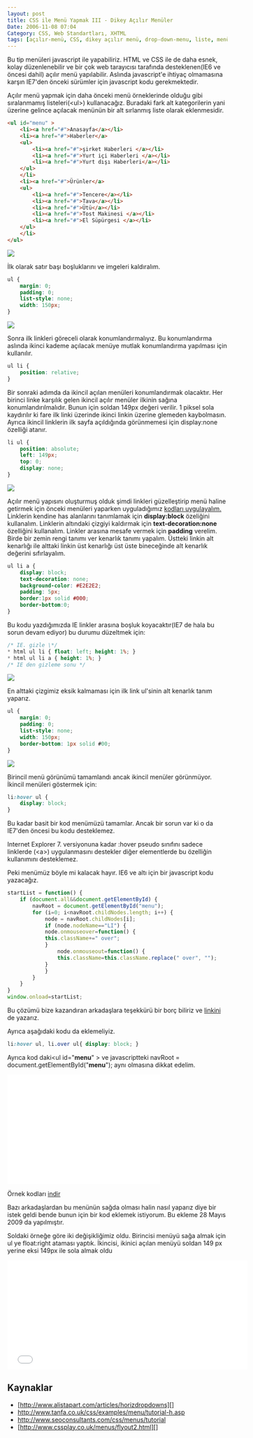 ```yaml
---
layout: post
title: CSS ile Menü Yapmak III - Dikey Açılır Menüler
Date: 2006-11-08 07:04
Category: CSS, Web Standartları, XHTML
tags: [açılır-menü, CSS, dikey açılır menü, drop-down-menu, liste, menü, pop-out-menu, Web Standartları, XHTML]
---
```


Bu tip menüleri javascript ile yapabiliriz. HTML ve CSS ile de daha
esnek, kolay düzenlenebilir ve bir çok web tarayıcısı tarafında
desteklenen(IE6 ve öncesi dahil) açılır menü yapılabilir. Aslında
javascript'e ihtiyaç olmamasına karşın IE7'den önceki sürümler için
javascript kodu gerekmektedir.

Açılır menü yapmak için daha önceki menü örneklerinde olduğu gibi
sıralanmamış listeleri(<ul\>) kullanacağız. Buradaki fark alt
kategorilerin yani üzerine gelince açılacak menünün bir alt sırlanmış
liste olarak eklenmesidir.

```html
<ul id="menu" >
	<li><a href="#">Anasayfa</a></li>
	<li><a href="#">Haberler</a>
	<ul>
		<li><a href="#">şirket Haberleri </a></li>
		<li><a href="#">Yurt içi Haberleri </a></li>
		<li><a href="#">Yurt dışı Haberleri</a></li>
	</ul>
	</li>
	<li><a href="#">Ürünler</a>
	<ul>
		<li><a href="#">Tencere</a></li>
		<li><a href="#">Tava</a></li>
		<li><a href="#">Ütü</a></li>
		<li><a href="#">Tost Makinesi </a></li>
		<li><a href="#">El Süpürgesi </a></li>
	</ul>
	</li>
</ul>
```

![][100]

İlk olarak satır başı boşluklarını ve imgeleri kaldıralım.

```css
ul {
	margin: 0;
	padding: 0;
	list-style: none;
	width: 150px;
}
```

![][1]

Sonra ilk linkleri göreceli olarak konumlandırmalıyız. Bu konumlandırma
aslında ikinci kademe açılacak menüye mutlak konumlandırma yapılması
için kullanılır.

```css
ul li {
	position: relative;
}
```

Bir sonraki adımda da ikincil açılan menüleri konumlandırmak olacaktır.
Her birinci linke karşılık gelen ikincil açılır menüler ilkinin sağına
konumlandırılmalıdır. Bunun için soldan 149px değeri verilir. 1 piksel
sola kaydırılır ki fare ilk linki üzerinde ikinci linkin üzerine
glemeden kaybolmasın. Ayrıca ikincil linklerin ilk sayfa açıldığında
görünmemesi için display:none özelliği atanır.

```css
li ul {
	position: absolute;
	left: 149px;
	top: 0;
	display: none;
}
```

![][2]

Açılır menü yapısını oluşturmuş olduk şimdi linkleri güzelleştirip menü
haline getirmek için önceki menüleri yaparken uyguladığımız [kodları uygulayalım.][] Linklerin kendine has alanlarını tanımlamak için
**display:block** özeliğini kullanalım. Linklerin altındaki çizgiyi
kaldırmak için **text-decoration:none** özelliğini kullanalım. Linkler
arasına mesafe vermek için **padding** verelim. Birde bir zemin rengi
tanımı ver kenarlık tanımı yapalım. Üstteki linkin alt kenarlığı ile
alttaki linkin üst kenarlığı üst üste bineceğinde alt kenarlık değerini
sıfırlayalım.

```css
ul li a {
	display: block;
	text-decoration: none;
	background-color: #E2E2E2;
	padding: 5px;
	border:1px solid #000;
	border-bottom:0;
}
```

Bu kodu yazdığımızda IE linkler arasına boşluk koyacaktır(IE7 de hala bu
sorun devam ediyor) bu durumu düzeltmek için:

```css
/* IE. gizle \*/
* html ul li { float: left; height: 1%; }
* html ul li a { height: 1%; }
/* IE den gizleme sonu */
```

![][3]

En alttaki çizgimiz eksik kalmaması için ilk link ul'sinin alt kenarlık
tanım yaparız.

```css
ul {
	margin: 0;
	padding: 0;
	list-style: none;
	width: 150px;
	border-bottom: 1px solid #00;
}
```

![][4]

Birincil menü görünümü tamamlandı ancak ikincil menüler görünmüyor.
İkincil menüleri göstermek için:

```css
li:hover ul {
	display: block;
}
```


Bu kadar basit bir kod menümüzü tamamlar. Ancak bir sorun var ki o da
IE7'den öncesi bu kodu desteklemez.

Internet Explorer 7. versiyonuna kadar :hover pseudo sınıfını sadece
linklerde (<a\>) uygulanmasını destekler diğer elementlerde bu
özelliğin kullanımını desteklemez.

Peki menümüz böyle mi kalacak hayır. IE6 ve altı için bir javascript
kodu yazacağız.

```javascript
startList = function() {
	if (document.all&&document.getElementById) {
		navRoot = document.getElementById("menu");
		for (i=0; i<navRoot.childNodes.length; i++) {
			node = navRoot.childNodes[i];
			if (node.nodeName=="LI") {
			node.onmouseover=function() {
			this.className+=" over";
			}
				node.onmouseout=function() {
				this.className=this.className.replace(" over", "");
			}
			}
		}
	}
}
window.onload=startList;
```

Bu çözümü bize kazandıran arkadaşlara teşekkürü bir borç biliriz ve
[linkini][] de yazarız.

Ayrıca aşağıdaki kodu da eklemeliyiz.

```css
li:hover ul, li.over ul{ display: block; }
```

Ayrıca kod daki<ul id="**menu**" \> ve javascriptteki navRoot = document.getElementById("**menu**"); aynı olmasına dikkat edelim.

<iframe src="/dokumanlar/menu3.htm" width="350" height="250" frameborder="0" scrolling="auto"></iframe>

Örnek kodları [indir][]

Bazı arkadaşlardan bu menünün sağda olması halin nasıl yaparız diye bir
istek geldi bende bunun için bir kod eklemek istiyorum.
Bu ekleme 28 Mayıs 2009 da yapılmıştır.

Soldaki örneğe göre iki değişikliğimiz oldu. Birincisi menüyü sağa almak
için ul ye float:right ataması yaptık. İkincisi, ikinici açılan menüyü
soldan 149 px yerine eksi 149px ile sola almak oldu

<iframe src="/dokumanlar/menu3_2.htm" width="550" height="250" frameborder="0" scrolling="auto"></iframe>

## Kaynaklar

-   [http://www.alistapart.com/articles/horizdropdowns][]
-   http://www.tanfa.co.uk/css/examples/menu/tutorial-h.asp
-   http://www.seoconsultants.com/css/menus/tutorial
-   [http://www.cssplay.co.uk/menus/flyout2.html][]

  [100]: /images/menu3_resim1.gif
  [1]: /images/menu3_resim2.gif
  [2]: /images/menu3_resim3.gif
  [kodları uygulayalım.]: http://fatihhayrioglu.com/?p=209
  [3]: /images/menu3_resim4.gif
  [4]: /images/menu3_resim5.gif
  [linkini]: http://www.alistapart.com:80/articles/dropdowns/
  [indir]: /dokumanlar/menu3.zip
  [http://www.alistapart.com/articles/horizdropdowns]: http://www.alistapart.com/articles/horizdropdowns
  [http://www.cssplay.co.uk/menus/flyout2.html]: http://www.cssplay.co.uk/menus/flyout2.html
